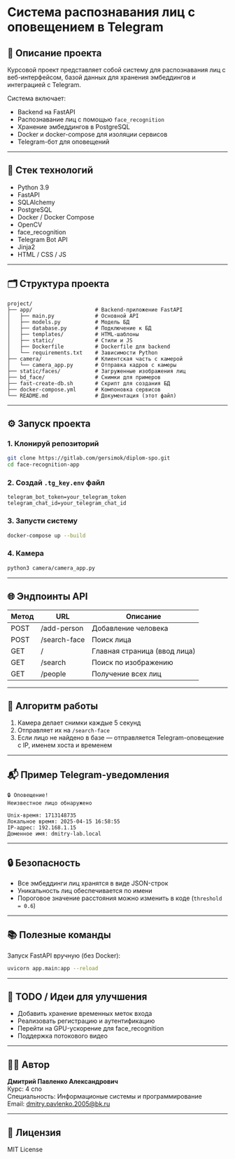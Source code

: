 # Система распознавания лиц с оповещением в Telegram

## 📌 Описание проекта

Курсовой проект представляет собой систему для распознавания лиц с веб-интерфейсом, базой данных для хранения эмбеддингов и интеграцией с Telegram.

Система включает:

- Backend на FastAPI
- Распознавание лиц с помощью `face_recognition`
- Хранение эмбеддингов в PostgreSQL
- Docker и docker-compose для изоляции сервисов
- Telegram-бот для оповещений

---

## 🧠 Стек технологий

- Python 3.9
- FastAPI
- SQLAlchemy
- PostgreSQL
- Docker / Docker Compose
- OpenCV
- face_recognition
- Telegram Bot API
- Jinja2
- HTML / CSS / JS

---

## 🗂️ Структура проекта

```
project/
├── app/                    # Backend-приложение FastAPI
│   ├── main.py             # Основной API
│   ├── models.py           # Модель БД
│   ├── database.py         # Подключение к БД
│   ├── templates/          # HTML-шаблоны
│   ├── static/             # Стили и JS
│   ├── Dockerfile          # Dockerfile для backend
│   └── requirements.txt    # Зависимости Python
├── camera/                 # Клиентская часть с камерой
│   └── camera_app.py       # Отправка кадров с камеры
├── static/faces/           # Загруженные изображения лиц
├── bd_face/                # Снимки для примеров
├── fast-create-db.sh       # Скрипт для создания БД
├── docker-compose.yml      # Компоновка сервисов
└── README.md               # Документация (этот файл)
```

---

## ⚙️ Запуск проекта

### 1. Клонируй репозиторий

```bash
git clone https://gitlab.com/gersimok/diplom-spo.git
cd face-recognition-app
```

### 2. Создай `.tg_key.env` файл

```env
telegram_bot_token=your_telegram_token
telegram_chat_id=your_telegram_chat_id
```

### 3. Запусти систему

```bash
docker-compose up --build
```

### 4. Камера

```bash
python3 camera/camera_app.py
```

---

## 🌐 Эндпоинты API

| Метод | URL               | Описание                      |
|-------|-------------------|-------------------------------|
| POST  | /add-person       | Добавление человека           |
| POST  | /search-face      | Поиск лица                    |
| GET   | /                 | Главная страница (ввод лица)  |
| GET   | /search           | Поиск по изображению          |
| GET   | /people           | Получение всех лиц            |

---

## 📸 Алгоритм работы

1. Камера делает снимки каждые 5 секунд
2. Отправляет их на `/search-face`
3. Если лицо не найдено в базе — отправляется Telegram-оповещение с IP, именем хоста и временем

---

## 📬 Пример Telegram-уведомления

```
🔒 Оповещение!
Неизвестное лицо обнаружено

Unix-время: 1713148735
Локальное время: 2025-04-15 16:58:55
IP-адрес: 192.168.1.15
Доменное имя: dmitry-lab.local
```

---

## 🔒 Безопасность

- Все эмбеддинги лиц хранятся в виде JSON-строк
- Уникальность лиц обеспечивается по имени
- Пороговое значение расстояния можно изменить в коде (`threshold = 0.6`)

---

## 📚 Полезные команды

Запуск FastAPI вручную (без Docker):

```bash
uvicorn app.main:app --reload
```

---

## 🧪 TODO / Идеи для улучшения

- Добавить хранение временных меток входа
- Реализовать регистрацию и аутентификацию
- Перейти на GPU-ускорение для face_recognition
- Поддержка потокового видео

---

## 🧑‍💻 Автор

**Дмитрий Павленко Александрович**  
Курс: 4 спо  
Специальность: Информационые системы и программирование  
Email: dmitry.pavlenko.2005@bk.ru

---

## 📝 Лицензия

MIT License